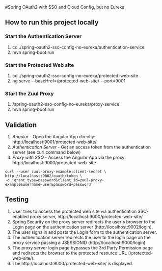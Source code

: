 #Spring OAuth2 with SSO and Cloud Config, but no Eureka

## How to run this project locally

### Start the Authentication Server
1) cd ./spring-oauth2-sso-config-no-eureka/authentication-service
2) mvn spring-boot:run

### Start the Protected Web site
1) cd ./spring-oauth2-sso-config-no-eureka/protected-web-site
2) ng serve --baseHref=/protected-web-site/ --port=9001

### Start the Zuul Proxy
1) /spring-oauth2-sso-config-no-eureka/proxy-service
2) mvn spring-boot:run


## Validation

1. *Angular* - Open the Angular App directly: http://localhost:9001/protected-web-site/
2. *Authentication Server* - Get an access token from the authentication server (see curl command below)
3. *Proxy with SSO* - Access the Angular App via the proxy: http://localhost:9000/protected-web-site

```   
curl --user zuul-proxy-example:client-secret \
http://localhost:9002/oauth/token \
-d 'grant_type=password&client_id=zuul-proxy-example&username=user&password=password'
```

## Testing
1) User tries to access the protected web site via authentication SSO-enabled proxy server, http://localhost:9000/protected-web-site/
2) Spring Security on the proxy server redirects the user's browser to the Login page on the authentication server (http://localhost:9002/login).
3) The user signs in and posts the Login form to the authentication server.
4) The authentication server redirects the user to the login page on the proxy service passing a JSESSIONID (http://localhost:9000/login)
5) The proxy server login page bypasses the 3rd Party Permission page and redirects the browser to the protected resource URL (/protected-web-site/).
6) The http://localhost:9000/protected-web-site/ is displayed.
